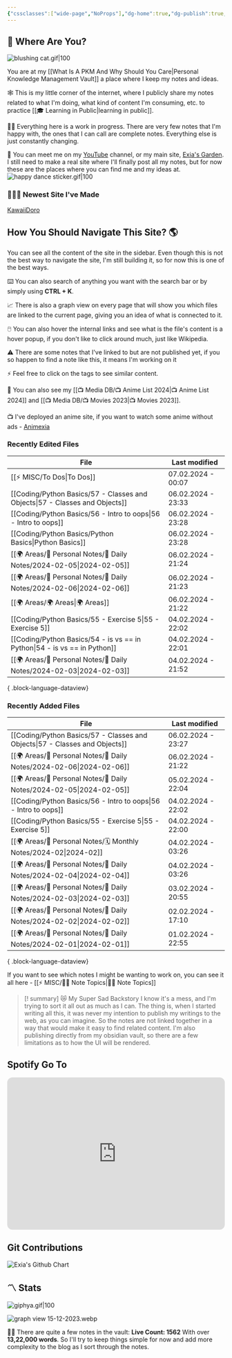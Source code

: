 ```yaml
---
{"cssclasses":["wide-page","NoProps"],"dg-home":true,"dg-publish":true,"permalink":"/000-digital-garden/start-here/","tags":["gardenEntry"],"dgPassFrontmatter":true,"noteIcon":"3","created":"2023-12-10T08:50:33.353+05:30","updated":"2024-02-02T17:59:00.230+05:30"}
---
```


## 🫨 Where Are You?

![blushing cat.gif|100](/img/user/Resources/%F0%9F%93%81%20Files/%F0%9F%93%B8Images/blushing%20cat.gif)

You are at my [[What Is A PKM And Why Should You Care\|Personal Knowledge Management Vault]] a place where I keep my notes and ideas.

🕸️ This is my little corner of the internet, where I publicly share my notes related to what I'm doing, what kind of content I'm consuming, etc. to practice [[🎓 Learning in Public\|learning in public]].

👷🏻 Everything here is a work in progress. There are very few notes that I'm happy with, the ones that I can call are complete notes. Everything else is just constantly changing.

📄 You can meet me on my [YouTube](https://youtube.com/@naamnahihai) channel, or my main site, [Exia's Garden](https://exiasgarden.pages.dev). I still need to make a real site where I'll finally post all my notes, but for now these are the places where you can find me and my ideas at.
![happy dance sticker.gif|100](/img/user/Resources/%F0%9F%93%81%20Files/%F0%9F%93%B8Images/happy%20dance%20sticker.gif)
### 🧑🏻‍💻 Newest Site I've Made
[KawaiiDoro](https://kawaiidoro.com)

## How You Should Navigate This Site? 🌎
You can see all the content of the site in the sidebar. Even though this is not the best way to navigate the site, I'm still building it, so for now this is one of the best ways.

⌨️ You can also search of anything you want with the search bar or by simply using **CTRL + K**.

📈 There is also a graph view on every page that will show you which files are linked to the current page, giving you an idea of what is connected to it.

🖱️ You can also hover the internal links and see what is the file's content is a hover popup, if you don't like to click around much, just like Wikipedia.

⚠️ There are some notes that I've linked to but are not published yet, if you so happen to find a note like this, it means I'm working on it

⚡ Feel free to click on the tags to see similar content.

🎥 You can also see my [[📺 Media DB/📺 Anime List 2024\|📺 Anime List 2024]] and [[📺 Media DB/📺 Movies 2023\|📺 Movies 2023]].

📺 I've deployed an anime site, if you want to watch some anime without ads - [Animexia](https://anime.insightfulsage.com/)

### Recently Edited Files
| File                                                                           | Last modified      |
| ------------------------------------------------------------------------------ | ------------------ |
| [[⚡ MISC/To Dos\|To Dos]]                                                   | 07.02.2024 - 00:07 |
| [[Coding/Python Basics/57 - Classes and Objects\|57 - Classes and Objects]] | 06.02.2024 - 23:33 |
| [[Coding/Python Basics/56 - Intro to oops\|56 - Intro to oops]]             | 06.02.2024 - 23:28 |
| [[Coding/Python Basics/Python Basics\|Python Basics]]                       | 06.02.2024 - 23:28 |
| [[🌍 Areas/📧 Personal Notes/📓 Daily Notes/2024-02-05\|2024-02-05]]        | 06.02.2024 - 21:24 |
| [[🌍 Areas/📧 Personal Notes/📓 Daily Notes/2024-02-06\|2024-02-06]]        | 06.02.2024 - 21:23 |
| [[🌍 Areas/🌍 Areas\|🌍 Areas]]                                             | 06.02.2024 - 21:22 |
| [[Coding/Python Basics/55 - Exercise 5\|55 - Exercise 5]]                   | 04.02.2024 - 22:02 |
| [[Coding/Python Basics/54 - is vs == in Python\|54 - is vs == in Python]]   | 04.02.2024 - 22:01 |
| [[🌍 Areas/📧 Personal Notes/📓 Daily Notes/2024-02-03\|2024-02-03]]        | 04.02.2024 - 21:52 |

{ .block-language-dataview}

### Recently Added Files
| File                                                                           | Last modified      |
| ------------------------------------------------------------------------------ | ------------------ |
| [[Coding/Python Basics/57 - Classes and Objects\|57 - Classes and Objects]] | 06.02.2024 - 23:27 |
| [[🌍 Areas/📧 Personal Notes/📓 Daily Notes/2024-02-06\|2024-02-06]]        | 06.02.2024 - 21:22 |
| [[🌍 Areas/📧 Personal Notes/📓 Daily Notes/2024-02-05\|2024-02-05]]        | 05.02.2024 - 22:04 |
| [[Coding/Python Basics/56 - Intro to oops\|56 - Intro to oops]]             | 04.02.2024 - 22:02 |
| [[Coding/Python Basics/55 - Exercise 5\|55 - Exercise 5]]                   | 04.02.2024 - 22:00 |
| [[🌍 Areas/📧 Personal Notes/🗓 Monthly Notes/2024-02\|2024-02]]            | 04.02.2024 - 03:26 |
| [[🌍 Areas/📧 Personal Notes/📓 Daily Notes/2024-02-04\|2024-02-04]]        | 04.02.2024 - 03:26 |
| [[🌍 Areas/📧 Personal Notes/📓 Daily Notes/2024-02-03\|2024-02-03]]        | 03.02.2024 - 20:55 |
| [[🌍 Areas/📧 Personal Notes/📓 Daily Notes/2024-02-02\|2024-02-02]]        | 02.02.2024 - 17:10 |
| [[🌍 Areas/📧 Personal Notes/📓 Daily Notes/2024-02-01\|2024-02-01]]        | 01.02.2024 - 22:55 |

{ .block-language-dataview}

If you want to see which notes I might be wanting to work on, you can see it all here - [[⚡ MISC/✍🏻 Note Topics\|✍🏻 Note Topics]]

>[! summary]  😿 My Super Sad Backstory
> I know it's a mess, and I'm trying to sort it all out as much as I can.
The thing is, when I started writing all this, it was never my intention to publish my writings to the web, as you can imagine.
So the notes are not linked together in a way that would make it easy to find related content.
I'm also publishing directly from my obsidian vault, so there are a few limitations as to how the UI will be rendered.

## Spotify Go To
<iframe style="border-radius:12px" src="https://open.spotify.com/embed/playlist/37i9dQZF1EIYpUgYYPrm7Z?utm_source=generator&theme=0" width="100%" height="352" frameBorder="0" allowfullscreen="" allow="autoplay; clipboard-write; encrypted-media; fullscreen; picture-in-picture" loading="lazy"></iframe>

## Git Contributions
<img src="https://ghchart.rshah.org/A020F0/ooexiaoo" alt="Exia's Github Chart" />

## 〽️ Stats
![giphya.gif|100](/img/user/Resources/%F0%9F%93%81%20Files/%F0%9F%93%B8Images/giphya.gif)

![graph view 15-12-2023.webp](/img/user/Resources/%F0%9F%93%81%20Files/%F0%9F%93%B8Images/graph%20view%2015-12-2023.webp)

😵‍💫 There are quite a few notes in the vault:
**Live Count: 1562** With over **13,22,000 words**.
So I'll try to keep things simple for now and add more complexity to the blog as I sort through the notes.